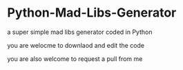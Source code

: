 # Python-Mad-Libs-Generator
a super simple mad libs generator coded in Python

you are welocme to downlaod and edit the code

you are also welcome to request a pull from me
